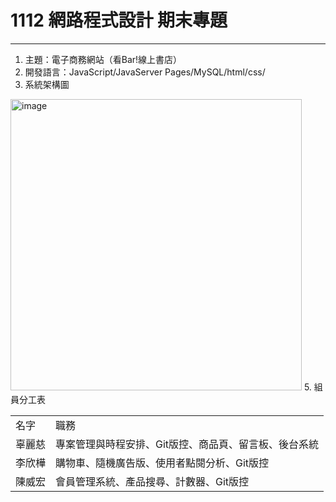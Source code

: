 # 1112 網路程式設計 期末專題
***
1. 主題：電子商務網站（看Bar!線上書店）
2. 開發語言：JavaScript/JavaServer Pages/MySQL/html/css/
3. 系統架構圖 <br>
<img width="466" alt="image" src="https://github.com/wayhong0928/jsp/assets/116798227/e52d4cc1-5201-49ff-b6b9-d19894f47d8b">
5. 組員分工表
    <table>
      <tr>
          <td>名字</td>
          <td>職務</td>
      </tr>
      <tr>
          <td>辜麗慈</td>
          <td>專案管理與時程安排、Git版控、商品頁、留言板、後台系統</td>
      </tr>
      <tr>
          <td>李欣樺</td>
          <td>購物車、隨機廣告版、使用者點閱分析、Git版控</td>
      </tr>
      <tr>
          <td>陳威宏</td>
          <td>會員管理系統、產品搜尋、計數器、Git版控</td>
      </tr>
    </table>

